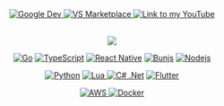 <div align="center">
  <a href="https://play.google.com/store/apps/developer?id=jp_dev">
    <img alt="Google Dev" src="https://img.shields.io/static/v1?label&message=Google%20Play&style=for-the-badge&logo=googleplay&color=555&logoColor=green" />
  </a>
  <a href="https://marketplace.visualstudio.com/publishers/LightSoulDev">
    <img alt="VS Marketplace" src="https://img.shields.io/static/v1?label&message=VS%20Marketplace&style=for-the-badge&logo=visualstudiocode&color=555&logoColor=007ACC" />
  </a>
  <a href="https://www.youtube.com">
    <img alt="Link to my YouTube" src="https://img.shields.io/youtube/channel/views/UCcAG4EZ50JomfXbFpVa0EGQ?label=%23GameCoding&style=for-the-badge&color=ff4444">
  </a>
<p align="center">
  <br/>
  <a href="https://git.io/typing-svg"><img src="https://readme-typing-svg.herokuapp.com/?lines=Senior%20Fullstack%20developer;8%2B%20years%20of%20commercial%20experience&font=Fira%20Code&center=true&width=480&height=45&color=2088FF&vCenter=true&size=22&bold=true"></a>
</p>
  
<!--   [![Top Langs](https://github-readme-stats.vercel.app/api/top-langs/?username=lightsouldev&layout=compact&exclude_repo=old-unity-rpg&theme=apprentice)](https://github.com/lightsouldev/github-readme-stats) -->
  
<div align="center">

<!-- [![Nurzhan's github activity graph](https://activity-graph.herokuapp.com/graph?username=lightSoulDev&theme=gotham)](https://github.com/ashutosh00710/github-readme-activity-graph) -->
<!-- [![Top Langs](https://github-readme-stats.vercel.app/api/top-langs/?username=lightSoulDev&langs_count=6&layout=compact&theme=gotham)](https://github.com/anuraghazra/github-readme-stats)  -->

<p>
    <a href="https://go.dev/doc/"><img alt="Go" src="https://img.shields.io/badge/-Go-555?style=for-the-badge&logo=go&logoColor=007ACC" /></a>
    <a href="https://www.typescriptlang.org/docs/"><img alt="TypeScript" src="https://img.shields.io/badge/-TypeScript-555?style=for-the-badge&logo=typescript&logoColor=007ACC" /></a>
    <a href="https://reactnative.dev/docs/getting-started"><img alt="React Native" src="https://img.shields.io/badge/-React_%2F_React_Native-555?style=for-the-badge&logo=react&logoColor=61DAFB" /></a>
    <a href="https://bun.sh/docs"><img alt="Bunjs" src="https://img.shields.io/badge/-Bunjs-555?style=for-the-badge&logo=bun&logoColor=ffffff" /></a>
    <a href="https://nodejs.org/en/docs/"><img alt="Nodejs" src="https://img.shields.io/badge/-Nodejs-555?style=for-the-badge&logo=Node.js&logoColor=13aa52" /></a>

  </p><p>
    <a href="https://docs.python.org/3/"><img alt="Python" src="https://img.shields.io/badge/-Python-555?style=for-the-badge&logo=python&logoColor=007ACC" /></a>
    <a href="https://www.lua.org/docs.html"><img alt="Lua" src="https://img.shields.io/badge/-Lua-555?style=for-the-badge&logo=lua&logoColor=2088FF" />
    <a href="https://docs.microsoft.com/en-us/dotnet/csharp/"><img alt="C# .Net" src="https://img.shields.io/badge/-C%23_%2ENet-555?style=for-the-badge&logo=microsoft&logoColor=6264A7" /></a>
    <a href="https://flutter.dev"><img alt="Flutter" src="https://img.shields.io/badge/-Flutter-555?style=for-the-badge&logo=flutter&logoColor=2088FF" />
  </p><p>
    <a href="https://aws.amazon.com"><img alt="AWS" src="https://img.shields.io/badge/-AWS-555?style=for-the-badge&logo=amazon&logoColor=FFBF00"/>
    <a href="https://www.docker.com"><img alt="Docker" src="https://img.shields.io/badge/-Docker-555?style=for-the-badge&logo=docker&logoColor=2496ED"/>
</p>
</div>
